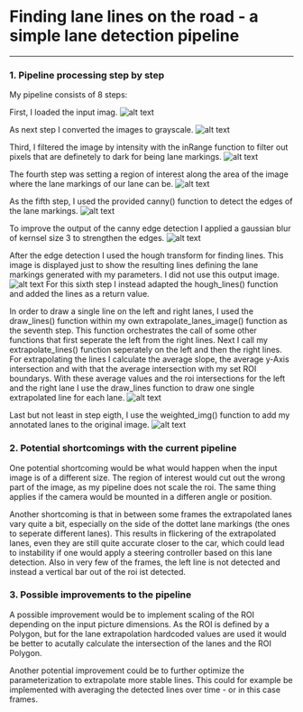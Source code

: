 # **Finding lane lines on the road - a simple lane detection pipeline** 

[//]: # (Image References)

[image1]: ./plot_saves/1_image.jpg "Input image"
[image2]: ./plot_saves/2_grayscale.jpg "Grayscale image"
[image3]: ./plot_saves/3_gray_select.jpg "Grayscale image filtered by intensity"
[image4]: ./plot_saves/4_gray_select_roi.jpg "Filtered image reduced to the relevant ROI"
[image5]: ./plot_saves/5_img_canny.jpg "Image after canny-edge detection"
[image6]: ./plot_saves/6_canny_blur.jpg "Image after canny-edge detection and blur to strengthen edges"
[image7.0]: ./plot_saves/7.0_hough.jpg "Unused output image of the hough line transform - to show detected line-segments"
[image7.1]: ./plot_saves/7.1_lane_img.jpg "Image of extrapolated lines that represent the detected lanes"
[image8]: ./plot_saves/8_image_annotated.jpg "Original image with annotated lanes"
---


### 1. Pipeline processing step by step

My pipeline consists of 8 steps:

First, I loaded the input imag. 
![alt text][image1]

As next step I converted the images to grayscale. 
![alt text][image2]

Third, I filtered the image by intensity with the inRange function to filter out pixels that are definetely to dark for being lane markings. 
![alt text][image3]

The fourth step was setting a region of interest along the area of the image where the lane markings of our lane can be. 
![alt text][image4]

As the fifth step, I used the provided canny() function to detect the edges of the lane markings. 
![alt text][image5]

To improve the output of the canny edge detection I applied a gaussian blur of kernsel size 3 to strengthen the edges.
![alt text][image6]

After the edge detection I used the hough transform for finding lines. 
This image is displayed just to show the resulting lines defining the lane markings generated with my parameters. I did not use this output image.
![alt text][image7.0]
For this sixth step I instead adapted the hough_lines() function and added the lines as a return value. 

In order to draw a single line on the left and right lanes, I used the draw_lines() function within my own extrapolate_lanes_image() function as the seventh step. This function orchestrates the call of some other functions that first seperate the left from the right lines. Next I call my extrapolate_lines() function seperately on the left and then the right lines. For extrapolating the lines I calculate the average slope, the average y-Axis intersection and with that the average intersection with my set ROI boundarys. With these average values and the roi intersections for the left and the right lane I use the draw_lines function to draw one single extrapolated line for each lane.
![alt text][image7.1]

Last but not least in step eigth, I use the weighted_img() function to add my annotated lanes to the original image.
![alt text][image8]



### 2. Potential shortcomings with the current pipeline

One potential shortcoming would be what would happen when the input image is of a different size. The region of interest would cut out the wrong part of the image, as my pipeline does not scale the roi. The same thing applies if the camera would be mounted in a differen angle or position.

Another shortcoming is that in between some frames the extrapolated lanes vary quite a bit, especially on the side of the dottet lane markings (the ones to seperate different lanes). This results in flickering of the extrapolated lanes, even they are still quite accurate closer to the car, which could lead to instability if one would apply a steering controller based on this lane detection. Also in very few of the frames, the left line is not detected and instead a vertical bar out of the roi ist detected.


### 3. Possible improvements to the pipeline

A possible improvement would be to implement scaling of the ROI depending on the input picture dimensions. As the ROI is defined by a Polygon, but for the lane extrapolation hardcoded values are used it would be better to acutally calculate the intersection of the lanes and the ROI Polygon.

Another potential improvement could be to further optimize the parameterization to extrapolate more stable lines. This could for example be implemented with averaging the detected lines over time - or in this case frames.
